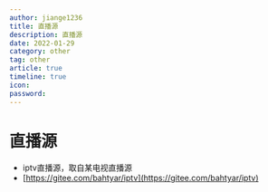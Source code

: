 ```yaml
---
author: jiange1236
title: 直播源
description: 直播源
date: 2022-01-29
category: other
tag: other
article: true
timeline: true
icon: 
password: 
---
```

# 直播源



- iptv直播源，取自某电视直播源
- [https://gitee.com/bahtyar/iptv](https://gitee.com/bahtyar/iptv)

